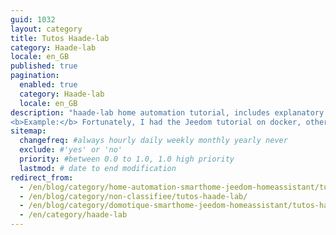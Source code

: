 ```yaml
---
guid: 1032
layout: category
title: Tutos Haade-lab
category: Haade-lab
locale: en_GB
published: true
pagination:
  enabled: true
  category: Haade-lab
  locale: en_GB
description: "haade-lab home automation tutorial, includes explanatory articles on home automation and electronics. Mainly on current home automation systems. There are also documented articles in computer science such as storage computers called Nas, (Network Storage Server). With free management systems based on linux. Tutorials on Raspberry hardware and other arms. Proper definition: The term home automation tutorial by haade-lab or electronics and computing is used to designate an informative brochure. Intended to teach data of any type, although the term has developed widely in computing.<br />
<b>Example:</b> Fortunately, I had the Jeedom tutorial on docker, otherwise I would never have been able to install it easily on the computer."
sitemap:
  changefreq: #always hourly daily weekly monthly yearly never
  exclude: #'yes' or 'no'
  priority: #between 0.0 to 1.0, 1.0 high priority
  lastmod: # date to end modification
redirect_from: 
  - /en/blog/category/home-automation-smarthome-jeedom-homeassistant/tutos-haade-lab/
  - /en/blog/category/non-classifiee/tutos-haade-lab/
  - /en/blog/category/domotique-smarthome-jeedom-homeassistant/tutos-haade-lab/
  - /en/category/haade-lab
---
```

